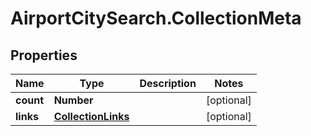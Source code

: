 # AirportCitySearch.CollectionMeta

## Properties

Name | Type | Description | Notes
------------ | ------------- | ------------- | -------------
**count** | **Number** |  | [optional] 
**links** | [**CollectionLinks**](CollectionLinks.md) |  | [optional] 


